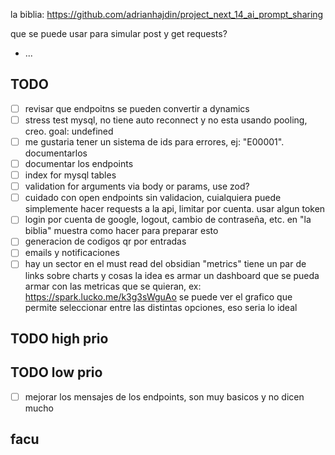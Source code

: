 la biblia: https://github.com/adrianhajdin/project_next_14_ai_prompt_sharing

que se puede usar para simular post y get requests?

- ...

## TODO

- [ ] revisar que endpoitns se pueden convertir a dynamics
- [ ] stress test mysql, no tiene auto reconnect y no esta usando pooling, creo. goal: undefined
- [ ] me gustaria tener un sistema de ids para errores, ej: "E00001". documentarlos
- [ ] documentar los endpoints
- [ ] index for mysql tables
- [ ] validation for arguments via body or params, use zod?
- [ ] cuidado con open endpoints sin validacion, cuialquiera puede simplemente hacer requests a la api, limitar por
  cuenta. usar algun token
- [ ] login por cuenta de google, logout, cambio de contraseña, etc. en "la biblia" muestra como hacer para preparar esto
- [ ] generacion de codigos qr por entradas
- [ ] emails y notificaciones
- [ ] hay un sector en el must read del obsidian "metrics" tiene un par de links sobre charts y cosas
  la idea es armar un dashboard que se pueda armar con las metricas que se quieran,
  ex: https://spark.lucko.me/k3g3sWguAo
  se puede ver el grafico que permite seleccionar entre las distintas opciones, eso seria lo ideal

## TODO high prio

## TODO low prio

- [ ] mejorar los mensajes de los endpoints, son muy basicos y no dicen mucho

## facu
